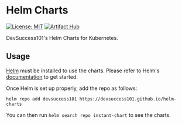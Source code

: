 # Helm Charts

[![License: MIT](https://img.shields.io/badge/License-MIT-yellow.svg)](https://opensource.org/licenses/MIT)
[![Artifact Hub](https://img.shields.io/endpoint?url=https://artifacthub.io/badge/repository/devsuccess101)](https://artifacthub.io/packages/search?repo=devsuccess101)

DevSuccess101's Helm Charts for Kubernetes.

## Usage

[Helm](https://helm.sh) must be installed to use the charts.
Please refer to Helm's [documentation](https://helm.sh/docs/) to get started.

Once Helm is set up properly, add the repo as follows:

```console
helm repo add devsuccess101 https://devsuccess101.github.io/helm-charts
```

You can then run `helm search repo instant-chart` to see the charts.
